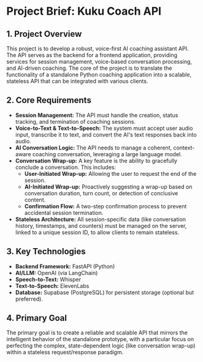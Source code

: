 # Project Brief: Kuku Coach API

## 1. Project Overview

This project is to develop a robust, voice-first AI coaching assistant API. The API serves as the backend for a frontend application, providing services for session management, voice-based conversation processing, and AI-driven coaching. The core of the project is to translate the functionality of a standalone Python coaching application into a scalable, stateless API that can be integrated with various clients.

## 2. Core Requirements

*   **Session Management:** The API must handle the creation, status tracking, and termination of coaching sessions.
*   **Voice-to-Text & Text-to-Speech:** The system must accept user audio input, transcribe it to text, and convert the AI's text responses back into audio.
*   **AI Conversation Logic:** The API needs to manage a coherent, context-aware coaching conversation, leveraging a large language model.
*   **Conversation Wrap-up:** A key feature is the ability to gracefully conclude a conversation. This includes:
    *   **User-Initiated Wrap-up:** Allowing the user to request the end of the session.
    *   **AI-Initiated Wrap-up:** Proactively suggesting a wrap-up based on conversation duration, turn count, or detection of conclusive content.
    *   **Confirmation Flow:** A two-step confirmation process to prevent accidental session termination.
*   **Stateless Architecture:** All session-specific data (like conversation history, timestamps, and counters) must be managed on the server, linked to a unique session ID, to allow clients to remain stateless.

## 3. Key Technologies

*   **Backend Framework:** FastAPI (Python)
*   **AI/LLM:** OpenAI (via LangChain)
*   **Speech-to-Text:** Whisper
*   **Text-to-Speech:** ElevenLabs
*   **Database:** Supabase (PostgreSQL) for persistent storage (optional but preferred).

## 4. Primary Goal

The primary goal is to create a reliable and scalable API that mirrors the intelligent behavior of the standalone prototype, with a particular focus on perfecting the complex, state-dependent logic (like conversation wrap-up) within a stateless request/response paradigm. 
